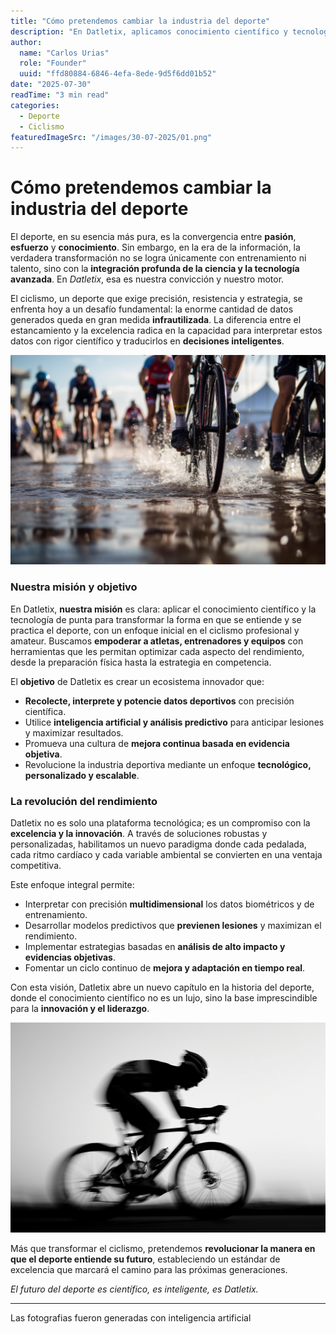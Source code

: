 ```yaml
---
title: "Cómo pretendemos cambiar la industria del deporte"
description: "En Datletix, aplicamos conocimiento científico y tecnología avanzada para transformar el ciclismo y redefinir el rendimiento deportivo."
author:
  name: "Carlos Urias"
  role: "Founder"
  uuid: "ffd80884-6846-4efa-8ede-9d5f6dd01b52"
date: "2025-07-30"
readTime: "3 min read"
categories:
  - Deporte
  - Ciclismo
featuredImageSrc: "/images/30-07-2025/01.png"
---
```


# Cómo pretendemos cambiar la industria del deporte

El deporte, en su esencia más pura, es la convergencia entre **pasión**, **esfuerzo** y **conocimiento**. Sin embargo, en la era de la información, la verdadera transformación no se logra únicamente con entrenamiento ni talento, sino con la **integración profunda de la ciencia y la tecnología avanzada**. En _Datletix_, esa es nuestra convicción y nuestro motor.

El ciclismo, un deporte que exige precisión, resistencia y estrategia, se enfrenta hoy a un desafío fundamental: la enorme cantidad de datos generados queda en gran medida **infrautilizada**. La diferencia entre el estancamiento y la excelencia radica en la capacidad para interpretar estos datos con rigor científico y traducirlos en **decisiones inteligentes**.

![](../images/30-07-2025/02.png)

### Nuestra misión y objetivo

En Datletix, **nuestra misión** es clara: aplicar el conocimiento científico y la tecnología de punta para transformar la forma en que se entiende y se practica el deporte, con un enfoque inicial en el ciclismo profesional y amateur. Buscamos **empoderar a atletas, entrenadores y equipos** con herramientas que les permitan optimizar cada aspecto del rendimiento, desde la preparación física hasta la estrategia en competencia.

El **objetivo** de Datletix es crear un ecosistema innovador que:

- **Recolecte, interprete y potencie datos deportivos** con precisión científica.
- Utilice **inteligencia artificial y análisis predictivo** para anticipar lesiones y maximizar resultados.
- Promueva una cultura de **mejora continua basada en evidencia objetiva**.
- Revolucione la industria deportiva mediante un enfoque **tecnológico, personalizado y escalable**.

### La revolución del rendimiento

Datletix no es solo una plataforma tecnológica; es un compromiso con la **excelencia y la innovación**. A través de soluciones robustas y personalizadas, habilitamos un nuevo paradigma donde cada pedalada, cada ritmo cardíaco y cada variable ambiental se convierten en una ventaja competitiva.

Este enfoque integral permite:

- Interpretar con precisión **multidimensional** los datos biométricos y de entrenamiento.
- Desarrollar modelos predictivos que **previenen lesiones** y maximizan el rendimiento.
- Implementar estrategias basadas en **análisis de alto impacto y evidencias objetivas**.
- Fomentar un ciclo continuo de **mejora y adaptación en tiempo real**.

Con esta visión, Datletix abre un nuevo capítulo en la historia del deporte, donde el conocimiento científico no es un lujo, sino la base imprescindible para la **innovación y el liderazgo**.

![](../images/30-07-2025/03.png)

Más que transformar el ciclismo, pretendemos **revolucionar la manera en que el deporte entiende su futuro**, estableciendo un estándar de excelencia que marcará el camino para las próximas generaciones.

_El futuro del deporte es científico, es inteligente, es Datletix._

---

Las fotografias fueron generadas con inteligencia artificial
